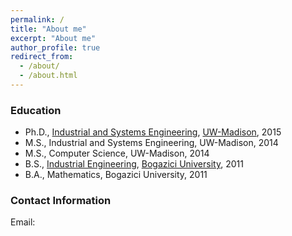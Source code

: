 ```yaml
---
permalink: /
title: "About me"
excerpt: "About me"
author_profile: true
redirect_from: 
  - /about/
  - /about.html
---
```


### Education
- Ph.D., [Industrial and Systems Engineering](https://engineering.wisc.edu/departments/industrial-systems-engineering/), [UW-Madison](https://www.wisc.edu/), 2015
- M.S., Industrial and Systems Engineering, UW-Madison, 2014
- M.S., Computer Science, UW-Madison, 2014
- B.S., [Industrial Engineering](https://ie.boun.edu.tr/), [Bogazici University](https://www.boun.edu.tr/en_US), 2011
- B.A., Mathematics, Bogazici University, 2011

### Contact Information
Email:
